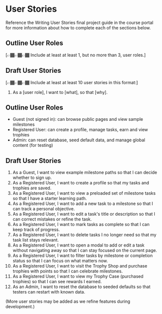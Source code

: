 # User Stories

Reference the Writing User Stories final project guide in the course portal for more information about how to complete each of the sections below.

## Outline User Roles

[👉🏾👉🏾👉🏾 Include at least at least 1, but no more than 3, user roles.]

## Draft User Stories

[👉🏾👉🏾👉🏾 Include at least at least 10 user stories in this format:]

1. As a [user role], I want to [what], so that [why].

## Outline User Roles

- Guest (not signed in): can browse public pages and view sample milestones
- Registered User: can create a profile, manage tasks, earn and view trophies
- Admin: can reset database, seed default data, and manage global content (for testing)

## Draft User Stories

1. As a Guest, I want to view example milestone paths so that I can decide whether to sign up.
2. As a Registered User, I want to create a profile so that my tasks and trophies are saved.
3. As a Registered User, I want to view a preloaded set of milestone tasks so that I have a starter learning path.
4. As a Registered User, I want to add a new task to a milestone so that I can track a personal objective.
5. As a Registered User, I want to edit a task's title or description so that I can correct mistakes or refine the task.
6. As a Registered User, I want to mark tasks as complete so that I can keep track of progress.
7. As a Registered User, I want to delete tasks I no longer need so that my task list stays relevant.
8. As a Registered User, I want to open a modal to add or edit a task without navigating away so that I can stay focused on the current page.
9. As a Registered User, I want to filter tasks by milestone or completion status so that I can focus on what matters now.
10. As a Registered User, I want to visit the Trophy Shop and purchase trophies with points so that I can celebrate milestones.
11. As a Registered User, I want to view my Trophy Case (purchased trophies) so that I can see rewards I earned.
12. As an Admin, I want to reset the database to seeded defaults so that testers can restart with known data.

(More user stories may be added as we refine features during development.)

